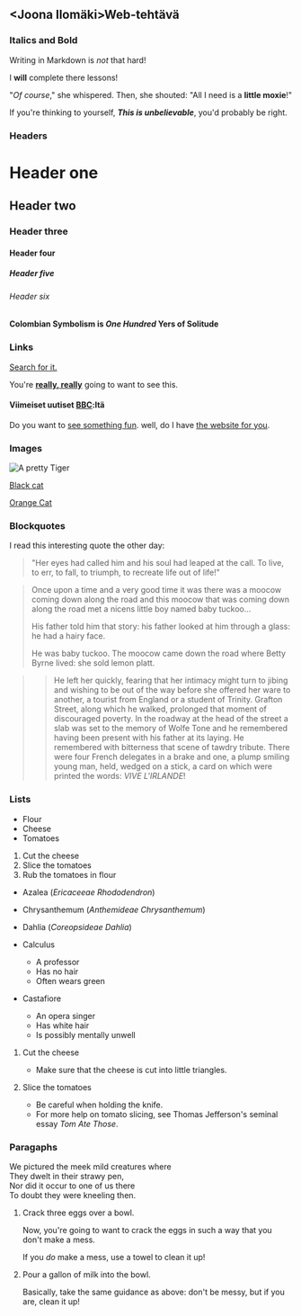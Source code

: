 ## <Joona Ilomäki>Web-tehtävä

### Italics and Bold

Writing in Markdown is _not_ that hard!

I **will** complete there lessons!

"_Of course_," she whispered. Then, she shouted: "All I need is a **little moxie**!"

If you're thinking to yourself, **_This is unbelievable_**, you'd probably be right.

### Headers

# Header one 
## Header two
### Header three
#### Header four
##### Header five
###### Header six

#### Colombian Symbolism is *One Hundred* Yers of Solitude


### Links
   
[Search for it.](www.google.com)

You're **[really, really](www.dailykitten.com)** going to want to see this.
 

#### Viimeiset uutiset [BBC](www.bbc.com/news):ltä

Do you want to [see something fun][fun place].
well, do I have [the website for you][another-link].

[fun place]: www.zombo.com
[another-link]: www.stumbleupon.com


### Images

![A pretty Tiger](https://upload.wikimedia.org/wikipedia/commons/5/56/Tiger.50.jpg)


[Black cat][Black]

[Orange Cat][Orange]

[Black]: https://upload.wikimedia.org/wikipedia/commons/a/a3/81_INF_DIV_SSI.jpg
[Orange]: http://icons.iconarchive.com/icons/google/noto-emoji-animals-nature/256/22221-cat-icon.png


### Blockquotes

I read this interesting quote the other day:

>"Her eyes had called him and his soul had leaped at the call. To live, to err, to fall, to triumph, to recreate life out of life!"

>Once upon a time and a very good time it was there was a moocow coming down along the road and this moocow that was coming down along the road met a nicens little boy named baby tuckoo...
>  
>His father told him that story: his father looked at him through a glass: he had a hairy face.
> 
>He was baby tuckoo. The moocow came down the road where Betty Byrne lived: she sold lemon platt.  

>>He left her quickly, fearing that her intimacy might turn to jibing and wishing to be out of the way before she offered her ware to another, a tourist from England or a student of Trinity. Grafton Street, along which he walked, prolonged that moment of discouraged poverty. In the roadway at the head of the street a slab was set to the memory of Wolfe Tone and he remembered having been present with his father at its laying. He remembered with bitterness that scene of tawdry tribute. There were four French delegates in a brake and one, a plump smiling young man, held, wedged on a stick, a card on which were printed the words: _VIVE L'IRLANDE_!


### Lists


* Flour
* Cheese
* Tomatoes

1. Cut the cheese
2. Slice the tomatoes
3. Rub the tomatoes in flour

* Azalea (_Ericaceeae Rhododendron_)
* Chrysanthemum (_Anthemideae Chrysanthemum_)
* Dahlia (_Coreopsideae Dahlia_)

* Calculus
  * A professor
  * Has no hair
  * Often wears green
* Castafiore
  * An opera singer
  * Has white hair
  * Is possibly mentally unwell

1. Cut the cheese
   * Make sure that the cheese is cut into little triangles.

2. Slice the tomatoes
   * Be careful when holding the knife.
   * For more help on tomato slicing, see Thomas Jefferson's seminal essay _Tom Ate Those_.
 

### Paragaphs

We pictured the meek mild creatures where  
They dwelt in their strawy pen,  
Nor did it occur to one of us there  
To doubt they were kneeling then.

1. Crack three eggs over a bowl.  

    Now, you're going to want to crack the eggs in such a way that you don't make a mess. 

    If you _do_ make a mess, use a towel to clean it up! 

2. Pour a gallon of milk into the bowl.  

    Basically, take the same guidance as above: don't be messy, but if you are, clean it up!




  